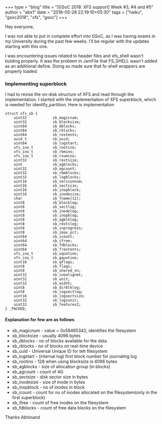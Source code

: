 <sub></sub>+++
type = "blog"
title = "[GSoC 2018: XFS support] Week #3, #4 and #5"
author = "abx1"
date = "2018-05-28 22:19:10+05:30"
tags = ["haiku", "gsoc2018", "xfs", "gsoc"]
+++

Hey everyone,

I was not able to put in complete effort into GSoC, as I was having exams in my University during the past few weeks. I'll be regular with the updates starting with this one.

I was encountering issues related to header files and xfs_shell wasn't bulding properly. It was the problem in JamFile that FS_SHELL wasn't added as an additional define. Doing so made sure that fs-shell wrappers are properly loaded.

### Implementing superblock

I had to revise the on-disk structure of XFS and read through the implementation. I started with the implementation of XFS superblock, which is needed for identify_partition. Here is implementation

	struct xfs_sb {
	    uint32            sb_magicnum;
	    uint32            sb_blocksize;
	    uint64            sb_dblocks;
	    uint64            sb_rblocks;
	    uint64            sb_rextents;
	    uuid_t            sb_uuid;
	    uint64            sb_logstart;
	    xfs_ino_t         sb_rootino;
	    xfs_ino_t         sb_rbmino;
	    xfs_ino_t         sb_rsumino;
	    uint32            sb_rextsize;
	    uint              sb_agblocks;
	    uint32            sb_agcount;
	    uint32            sb_rbmblocks;
	    uint32            sb_logblocks;
	    uint16            sb_versionnum;
	    uint16            sb_sectsize;
	    uint16            sb_inopblock;
	    uint16            sb_inodesize;
	    char              sb_fname[12];
	    uint8             sb_blocklog;
	    uint8             sb_sectlog;
	    uint8             sb_inodelog;
	    uint8             sb_inopblog;
	    uint8             sb_agblklog;
	    uint8             sb_rextslog;
	    uint8             sb_inprogress;
	    uint8             sb_imax_pct;
	    uint64            sb_icount;
	    uint64            sb_ifree;
	    uint64            sb_fdblocks;
	    uint64            sb_frextents;
	    xfs_ino_t         sb_uquotino;
	    xfs_ino_t         sb_gquotino;
	    uint16            sb_qflags;
	    uint8             sb_flags;
	    uint8             sb_shared_vn;
	    uint32            sb_inoalignmt;
	    uint32            sb_unit;
	    uint32            sb_width;
	    uint8             sb_dirblklog;
	    uint8             sb_logsectlog;
	    uint16            sb_logsectsize;
	    uint32            sb_logsunit;
	    uint32            sb_features2;
	} _PACKED;

#### Explanation for few are as follows
* sb_magicnum - value = 0x58465342, identifies the filesystem
* sb_blocksize - usually 4096 bytes 
* sb_dblocks - no of blocks available for the data
* sb_rblocks - no of blocks on real-time device 
* sb_uuid - Universal Unique ID for teh filesystem
* sb_logstart - (internal log) first block number for journaling log
* sb_rootino - 128 when using blocksize is 4096 bytes
* sb_agblocks - size of allocation group (in blocks) 
* sb_agcount - count of AG
* sb_sectsize - disk sector size in bytes 
* sb_inodesize - size of inode in bytes
* sb_inopblock - no of inodes in block 
* sb_icount - count for no of inodes allocated on the filesystem(only in the first superblock)
* sb_ifree - count of free inodes on the filesystem
* sb_fdblocks - count of free data blocks on the filesystem

Thanks 
Abhinand